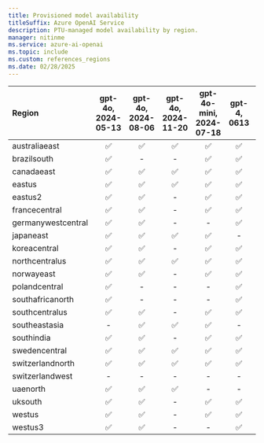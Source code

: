 ```yaml
---
title: Provisioned model availability
titleSuffix: Azure OpenAI Service
description: PTU-managed model availability by region.
manager: nitinme
ms.service: azure-ai-openai
ms.topic: include
ms.custom: references_regions
ms.date: 02/28/2025
---
```


| **Region**     | **gpt-4o**, **2024-05-13**   | **gpt-4o**, **2024-08-06**   | **gpt-4o**, **2024-11-20**   | **gpt-4o-mini**, **2024-07-18**   | **gpt-4**, **0613**   | **gpt-4**, **1106-Preview**   | **gpt-4**, **0125-Preview**   | **gpt-4**, **turbo-2024-04-09**   | **gpt-4-32k**, **0613**   | **gpt-35-turbo**, **1106**   | **gpt-35-turbo**, **0125**   |
|:-------------------|:--------------------------:|:--------------------------:|:--------------------------:|:-------------------------------:|:-------------------:|:---------------------------:|:---------------------------:|:-------------------------------:|:-----------------------:|:--------------------------:|:--------------------------:|
| australiaeast      | ✅                       | ✅                       | ✅                       | ✅                            | ✅                | ✅                        | ✅                        | ✅                            | ✅                    | ✅                       | ✅                       |
| brazilsouth        | ✅                       | -                      | -                      | ✅                            | ✅                | ✅                        | ✅                        | -                           | ✅                    | ✅                       | -                      |
| canadaeast         | ✅                       | ✅                       | ✅                       | ✅                            | ✅                | ✅                        | -                       | ✅                            | -                   | ✅                       | -                      |
| eastus             | ✅                       | ✅                       | ✅                       | ✅                            | ✅                | ✅                        | ✅                        | ✅                            | ✅                    | ✅                       | ✅                       |
| eastus2            | ✅                       | ✅                       | -                      | ✅                            | ✅                | ✅                        | ✅                        | ✅                            | ✅                    | ✅                       | ✅                       |
| francecentral      | ✅                       | ✅                       | -                      | ✅                            | ✅                | ✅                        | ✅                        | -                           | ✅                    | -                      | ✅                       |
| germanywestcentral | ✅                       | ✅                       | -                      | -                           | ✅                | ✅                        | ✅                        | ✅                            | ✅                    | ✅                       | -                      |
| japaneast          | ✅                       | ✅                       | ✅                       | ✅                            | -               | ✅                        | ✅                        | ✅                            | -                   | -                      | ✅                       |
| koreacentral       | ✅                       | ✅                       | -                      | ✅                            | ✅                | -                       | -                       | ✅                            | ✅                    | ✅                       | -                      |
| northcentralus     | ✅                       | ✅                       | ✅                       | ✅                            | ✅                | ✅                        | ✅                        | ✅                            | ✅                    | ✅                       | ✅                       |
| norwayeast         | ✅                       | ✅                       | -                      | ✅                            | ✅                | -                       | ✅                        | -                           | ✅                    | -                      | -                      |
| polandcentral      | ✅                       | -                      | -                      | -                           | ✅                | ✅                        | ✅                        | ✅                            | ✅                    | ✅                       | ✅                       |
| southafricanorth   | ✅                       | -                      | -                      | -                           | ✅                | ✅                        | -                       | ✅                            | ✅                    | ✅                       | -                      |
| southcentralus     | ✅                       | ✅                       | -                      | ✅                            | ✅                | ✅                        | ✅                        | ✅                            | ✅                    | ✅                       | ✅                       |
| southeastasia      | -                      | ✅                       | ✅                       | ✅                            | -               | -                       | -                       | -                           | -                   | -                      | -                      |
| southindia         | ✅                       | ✅                       | -                      | ✅                            | ✅                | ✅                        | ✅                        | -                           | ✅                    | ✅                       | ✅                       |
| swedencentral      | ✅                       | ✅                       | ✅                       | ✅                            | ✅                | ✅                        | ✅                        | ✅                            | ✅                    | ✅                       | ✅                       |
| switzerlandnorth   | ✅                       | ✅                       | ✅                       | ✅                            | ✅                | ✅                        | ✅                        | ✅                            | ✅                    | ✅                       | ✅                       |
| switzerlandwest    | -                      | -                      | -                      | -                           | -               | -                       | -                       | -                           | -                   | -                      | ✅                       |
| uaenorth           | ✅                       | ✅                       | ✅                       | -                           | -               | ✅                        | -                       | -                           | -                   | ✅                       | ✅                       |
| uksouth            | ✅                       | ✅                       | -                      | ✅                            | ✅                | ✅                        | ✅                        | ✅                            | ✅                    | ✅                       | ✅                       |
| westus             | ✅                       | ✅                       | -                      | ✅                            | ✅                | ✅                        | ✅                        | ✅                            | ✅                    | ✅                       | ✅                       |
| westus3            | ✅                       | ✅                       | -                      | -                           | ✅                | ✅                        | ✅                        | ✅                            | ✅                    | ✅                       | ✅                       |
